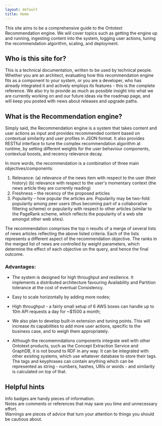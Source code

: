 ```yaml
---
layout: default
title: Home
---
```


This site aims to be a comprehensive guide to the Ontotext Recommendation engine. We will cover topics such as getting the engine up and running, ingesting content into the system, logging user actions, tuning the recommendation algorithm, scaling, and deployment.

## Who is this site for?

This is a technical documentation, written to be used by technical people. Whether you are an architect, evaluating how this recommendation engine fits as a component to your system, or you are a developer, who has already integrated it and actively employs its features - this is the complete reference. We also try to provide as much as possible insight into what we are currently working on and our future ideas via the roadmap page, and will keep you posted with news about releases and upgrade paths.

## What is the Recommendation engine?

Simply said, the Recommendation engine is a system that takes content and user actions as input and provides recommended content based on contextual similarity and user profiles in JSON format. It also provides RESTful interface to tune the complex recommendation algorithm at runtime, by setting different weights for the user behaviour components, contextual boosts, and recency relevance decay.

In more words, the recommendation is a combination of three main objectives/components:
1. Relevance:
(a)	relevance of the news item with respect to the user (their history)
(b)	relevance with respect to the user's momentary context (the news article they are currently reading)
2. Freshness – the recency of the proposed articles
3. Popularity – how popular the articles are. Popularity may be two-fold: popularity among peer users (thus becoming part of a collaborative filtering scheme) or popularity with respect to other articles (similar to the PageRank scheme, which reflects the popularity of a web site amongst other web sites).

The recommendation comprises the top n results of a merge of several lists of news articles reflecting the above listed criteria. Each of the lists represents a different aspect of the recommendation objective. The ranks in the merged list of news are controlled by weight parameters, which determine the effect of each objective on the query, and hence the final outcome.


### Advantages:

- The system is designed for high throughput and resilience. It implements a distributed architecture favouring Availability and Partition tolerance at the cost of eventual Consistency.

- Easy to scale horizontally by adding more nodes;

- High throughput - a fairly small setup of 6 AWS boxes can handle up to 10m API requests a day for ~$1500 a month;

- We also plan to develop built-in extension and tuning points. This will increase its capabilities to add more user actions, specific to the business case, and to weigh them appropriately.

- Although the recomemndations components integrate well with other Ontotext products, such as the Concept Extraction Service and GraphDB, it is not bound to RDF in any way. It can be integrated with other existing systems,
 which use whatever database to store their tags. The tags and keyphrases can contain anything which can be represented as string - numbers, hashes, URIs or words - and similarity is calculated on top of that.

## Helpful hints

<div class="info-badge">
Info badges are handy pieces of information.
</div>

<div class="note-badge">
Notes are comments or references that may save you time and unnecessary effort.
</div>

<div class="warning-badge">
Warnings are pieces of advice that turn your attention to things you should be cautious about.
</div>
